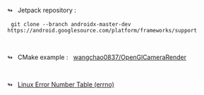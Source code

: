 
↬ &nbsp; Jetpack repository :

&nbsp; `git clone --branch androidx-master-dev https://android.googlesource.com/platform/frameworks/support`


<br/>

↬ &nbsp; CMake example : &nbsp;  [wangchao0837/OpenGlCameraRender](https://github.com/wangchao0837/OpenGlCameraRender)


<br/>

↬ &nbsp; [Linux Error Number Table (errno)](https://chromium.googlesource.com/chromiumos/docs/+/master/constants/errnos.md)
